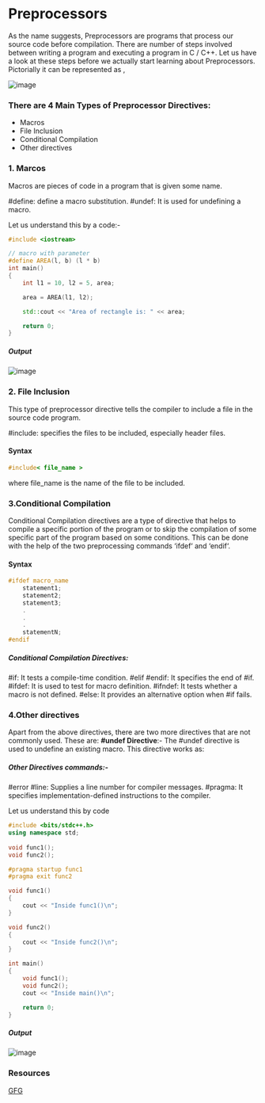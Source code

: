 # Preprocessors

As the name suggests, Preprocessors are programs that process our source code before compilation. 
There are number of steps involved between writing a program and executing a program in C / C++. Let us have a look at these steps before we actually start learning about Preprocessors.
Pictorially it can be represented as ,

![image](https://user-images.githubusercontent.com/104310254/195145461-5c04b6f0-5b4c-4cf0-b970-866a979da844.png)

### There are 4 Main Types of Preprocessor Directives: 
* Macros
* File Inclusion
* Conditional Compilation
* Other directives

### 1. Marcos
Macros are pieces of code in a program that is given some name.

#define: define a macro substitution.
#undef: It is used for undefining a macro.

Let us understand this by a code:-
``` c++
#include <iostream>

// macro with parameter
#define AREA(l, b) (l * b)
int main()
{
	int l1 = 10, l2 = 5, area;

	area = AREA(l1, l2);

	std::cout << "Area of rectangle is: " << area;

	return 0;
}
```

##### Output

![image](https://user-images.githubusercontent.com/104310254/195147566-1d7f4831-6f6e-4664-a1e9-0b3b9335b450.png)

### 2. File Inclusion
This type of preprocessor directive tells the compiler to include a file in the source code program.

#include: specifies the files to be included, especially header files.

#### Syntax
```C++
#include< file_name > 
```
where file_name is the name of the file to be included.


### 3.Conditional Compilation
Conditional Compilation directives are a type of directive that helps to compile a specific portion of the program or to skip the compilation of some specific part of the program based on some conditions. This can be done with the help of the two preprocessing commands ‘ifdef‘ and ‘endif‘. 
#### Syntax
``` c++
#ifdef macro_name
    statement1;
    statement2;
    statement3;
    .
    .
    .
    statementN;
#endif
```
##### Conditional Compilation Directives:

#if: It tests a compile-time condition.
#elif
#endif: It specifies the end of #if.
#ifdef: It is used to test for macro definition.
#ifndef: It tests whether a macro is not defined.
#else: It provides an alternative option when #if fails.

### 4.Other directives

Apart from the above directives, there are two more directives that are not commonly used. These are: 
**#undef Directive**:- The #undef directive is used to undefine an existing macro. This directive works as:




##### Other Directives commands:-
#error
#line: Supplies a line number for compiler messages.
#pragma: It specifies implementation-defined instructions to the compiler.

Let us understand this by code
``` c++
#include <bits/stdc++.h>
using namespace std;
	
void func1();
void func2();

#pragma startup func1
#pragma exit func2

void func1()
{
	cout << "Inside func1()\n";
}

void func2()
{
	cout << "Inside func2()\n";
}

int main()
{
	void func1();
	void func2();
	cout << "Inside main()\n";

	return 0;
}


```
##### Output
![image](https://user-images.githubusercontent.com/104310254/195151780-5d4f15c4-0ab1-4e63-a098-c90dc449b5ef.png) <br/>
### Resources
 [GFG](https://www.geeksforgeeks.org/cc-preprocessors/?ref=lbp) 
